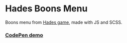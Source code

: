 # Hades Boons Menu

Boons menu from [Hades game](https://www.supergiantgames.com/games/hades/), made with JS and SCSS.

### [CodePen demo](https://codepen.io/t1m0n/pen/RwQrdLR)
